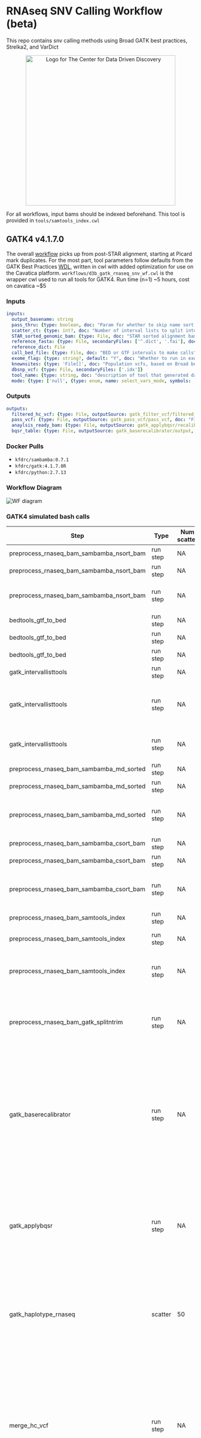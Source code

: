 # RNAseq SNV Calling Workflow (beta)
This repo contains snv calling methods using Broad GATK best practices, Strelka2, and VarDict

<p align="center">
  <img alt="Logo for The Center for Data Driven Discovery" src="https://raw.githubusercontent.com/d3b-center/handbook/master/website/static/img/chop_logo.svg?sanitize=true" width="400px" />
</p>

For all workflows, input bams should be indexed beforehand.  This tool is provided in `tools/samtools_index.cwl`

## GATK4 v4.1.7.0
The overall [workflow](https://gatk.broadinstitute.org/hc/en-us/articles/360035531192-RNAseq-short-variant-discovery-SNPs-Indels-) picks up from post-STAR alignment, starting at Picard mark duplicates.
For the most part, tool parameters follow defaults from the GATK Best Practices [WDL](https://github.com/gatk-workflows/gatk4-rnaseq-germline-snps-indels/blob/master/gatk4-rna-best-practices.wdl), written in cwl with added optimization for use on the Cavatica platform.
`workflows/d3b_gatk_rnaseq_snv_wf.cwl` is the wrapper cwl used to run all tools for GATK4.
Run time (n=1) ~5 hours, cost on cavatica ~$5

### Inputs
```yaml
inputs:
  output_basename: string
  pass_thru: {type: boolean, doc: "Param for whether to skip name sort step before markd dup if source is already name sorted", default: false}
  scatter_ct: {type: int?, doc: "Number of interval lists to split into", default: 50}
  STAR_sorted_genomic_bam: {type: File, doc: "STAR sorted alignment bam", secondaryFiles: ['^.bai']}
  reference_fasta: {type: File, secondaryFiles: ['^.dict', '.fai'], doc: "Reference genome used"}
  reference_dict: File
  call_bed_file: {type: File, doc: "BED or GTF intervals to make calls"}
  exome_flag: {type: string?, default: "Y", doc: "Whether to run in exome mode for callers. Should be Y or leave blank as default is Y. Only make N if you are certain"}
  knownsites: {type: 'File[]', doc: "Population vcfs, based on Broad best practices"}
  dbsnp_vcf: {type: File, secondaryFiles: ['.idx']}
  tool_name: {type: string, doc: "description of tool that generated data, i.e. gatk_haplotypecaller"}
  mode: {type: ['null', {type: enum, name: select_vars_mode, symbols: ["gatk", "grep"]}], doc: "Choose 'gatk' for SelectVariants tool, or 'grep' for grep expression", default: "gatk"}
```

### Outputs
```yaml
outputs:
  filtered_hc_vcf: {type: File, outputSource: gatk_filter_vcf/filtered_vcf, doc: "Haplotype called vcf with Broad-recommended FILTER values added"}
  pass_vcf: {type: File, outputSource: gatk_pass_vcf/pass_vcf, doc: "Filtered vcf selected for PASS variants"}
  anaylsis_ready_bam: {type: File, outputSource: gatk_applybqsr/recalibrated_bam, doc: "Duplicate marked, Split N trimmed CIGAR BAM, BQSR recalibratede, ready for RNAseq calling"}
  bqsr_table: {type: File, outputSource: gatk_baserecalibrator/output, doc: "BQSR table"}
```

### Docker Pulls
 - `kfdrc/sambamba:0.7.1`
 - `kfdrc/gatk:4.1.7.0R`
 - `kfdrc/python:2.7.13`

### Workflow Diagram

![WF diagram](misc/d3b_gatk_rnaseq_snv_wf.cwl.svg)

### GATK4 simulated bash calls

 | Step                                         | Type         | Num scatter            | Command                                                                                                                                                                                                         |
 | -------------------------------------------- | ------------ | ---------------------- | --------------------------------------------------------------------------------------------------------------------------------------------------------------------------------------------------------------- |
 | preprocess_rnaseq_bam_sambamba_nsort_bam                                         | run step         | NA            | /bin/bash -c set -eo pipefail                                                                                                                                                                                                         |
 | preprocess_rnaseq_bam_sambamba_nsort_bam                                         | run step         | NA            | mkdir TMP                                                                                                                                                                                                         |
 | preprocess_rnaseq_bam_sambamba_nsort_bam                                         | run step         | NA            | sambamba sort -t 16 -m 30GiB -N --show-progress --tmpdir TMP /sbgenomics/Projects/598f0ba4-d8a8-45e7-8bf2-1fe004e4979a/da63df67-62a4-487b-aa68-d7f139809160.SUBSET.bam -o da63df67-62a4-487b-aa68-d7f139809160.SUBSET.sorted.bam                                                                                                                                                                                                         |
 | bedtools_gtf_to_bed                                         | run step         | NA            | /bin/bash -c set -eo pipefail                                                                                                                                                                                                         |
 | bedtools_gtf_to_bed                                         | run step         | NA            | cp /sbgenomics/Projects/598f0ba4-d8a8-45e7-8bf2-1fe004e4979a/gencode.v33.primary_assembly.annotation.gtf.bed .; exit 0;                                                                                                                                                                                                         |
 | bedtools_gtf_to_bed                                         | run step         | NA            | cat /sbgenomics/Projects/598f0ba4-d8a8-45e7-8bf2-1fe004e4979a/gencode.v33.primary_assembly.annotation.gtf.bed | grep -vE "^#" | cut -f 1,4,5 | awk '{OFS = "\t";a=$2-1;print $1,a,$3; }' | bedtools sort | bedtools merge > gencode.v33.primary_assembly.annotation.gtf.bed.bed                                                                                                                                                                                                         |
 | gatk_intervallisttools                                         | run step         | NA            | /bin/bash -c set -eo pipefail                                                                                                                                                                                                         |
 | gatk_intervallisttools                                         | run step         | NA            | /gatk BedToIntervalList -I /sbgenomics/workspaces/598f0ba4-d8a8-45e7-8bf2-1fe004e4979a/tasks/8b37cb5b-ef56-4f3b-a7c9-87a89b07171f/bedtools_gtf_to_bed/gencode.v33.primary_assembly.annotation.gtf.bed -O gencode.v33.primary_assembly.annotation.gtf.interval_list -SD /sbgenomics/Projects/598f0ba4-d8a8-45e7-8bf2-1fe004e4979a/GRCh38.primary_assembly.genome.dict; LIST=gencode.v33.primary_assembly.annotation.gtf.interval_list;BANDS=0;                                                                                                                                                                                                         |
 | gatk_intervallisttools                                         | run step         | NA            | /gatk IntervalListTools --java-options "-Xmx2000m" --SCATTER_COUNT=50 --SUBDIVISION_MODE=BALANCING_WITHOUT_INTERVAL_SUBDIVISION_WITH_OVERFLOW --UNIQUE=true --SORT=true --BREAK_BANDS_AT_MULTIPLES_OF=$BANDS --INPUT=$LIST --OUTPUT=.;CT=`find . -name 'temp_0*' | wc -l`;seq -f "%04g" $CT | xargs -I N -P 4 /gatk IntervalListToBed --java-options -Xmx100m -I temp_N_of_$CT/scattered.interval_list -O temp_N_of_$CT/scattered.interval_list.N.bed;mv temp_0*/*.bed .;                                                                                                                                                                                                         |
 | preprocess_rnaseq_bam_sambamba_md_sorted                                         | run step         | NA            | /bin/bash -c set -eo pipefail                                                                                                                                                                                                         |
 | preprocess_rnaseq_bam_sambamba_md_sorted                                         | run step         | NA            | mkdir TMP                                                                                                                                                                                                         |
 | preprocess_rnaseq_bam_sambamba_md_sorted                                         | run step         | NA            | sambamba markdup -t 4 --sort-buffer-size 7500 --show-progress --tmpdir TMP /sbgenomics/workspaces/598f0ba4-d8a8-45e7-8bf2-1fe004e4979a/tasks/8b37cb5b-ef56-4f3b-a7c9-87a89b07171f/preprocess_rnaseq_bam_sambamba_nsort_bam/da63df67-62a4-487b-aa68-d7f139809160.SUBSET.sorted.bam da63df67-62a4-487b-aa68-d7f139809160.SUBSET.sorted.md.bam                                                                                                                                                                                                         |
 | preprocess_rnaseq_bam_sambamba_csort_bam                                         | run step         | NA            | /bin/bash -c set -eo pipefail                                                                                                                                                                                                         |
 | preprocess_rnaseq_bam_sambamba_csort_bam                                         | run step         | NA            | mkdir TMP                                                                                                                                                                                                         |
 | preprocess_rnaseq_bam_sambamba_csort_bam                                         | run step         | NA            | sambamba sort -t 16 -m 30GiB  --show-progress --tmpdir TMP /sbgenomics/workspaces/598f0ba4-d8a8-45e7-8bf2-1fe004e4979a/tasks/8b37cb5b-ef56-4f3b-a7c9-87a89b07171f/preprocess_rnaseq_bam_sambamba_md_sorted/da63df67-62a4-487b-aa68-d7f139809160.SUBSET.sorted.md.bam -o da63df67-62a4-487b-aa68-d7f139809160.SUBSET.sorted.md.sorted.bam                                                                                                                                                                                                         |
 | preprocess_rnaseq_bam_samtools_index                                         | run step         | NA            | /bin/bash -c set -eo pipefail                                                                                                                                                                                                         |
 | preprocess_rnaseq_bam_samtools_index                                         | run step         | NA            | cp /sbgenomics/workspaces/598f0ba4-d8a8-45e7-8bf2-1fe004e4979a/tasks/8b37cb5b-ef56-4f3b-a7c9-87a89b07171f/preprocess_rnaseq_bam_sambamba_csort_bam/da63df67-62a4-487b-aa68-d7f139809160.SUBSET.sorted.md.sorted.bam .                                                                                                                                                                                                         |
 | preprocess_rnaseq_bam_samtools_index                                         | run step         | NA            | samtools index -@ 16 /sbgenomics/workspaces/598f0ba4-d8a8-45e7-8bf2-1fe004e4979a/tasks/8b37cb5b-ef56-4f3b-a7c9-87a89b07171f/preprocess_rnaseq_bam_sambamba_csort_bam/da63df67-62a4-487b-aa68-d7f139809160.SUBSET.sorted.md.sorted.bam da63df67-62a4-487b-aa68-d7f139809160.SUBSET.sorted.md.sorted.bai                                                                                                                                                                                                         |
 | preprocess_rnaseq_bam_gatk_splitntrim                                         | run step         | NA            | /gatk SplitNCigarReads --java-options "-Xmx16G -XX:+PrintFlagsFinal -Xloggc:gc_log.log -XX:GCTimeLimit=50 -XX:GCHeapFreeLimit=10" --seconds-between-progress-updates 30 -R /sbgenomics/Projects/598f0ba4-d8a8-45e7-8bf2-1fe004e4979a/GRCh38.primary_assembly.genome.fa -I /sbgenomics/workspaces/598f0ba4-d8a8-45e7-8bf2-1fe004e4979a/tasks/8b37cb5b-ef56-4f3b-a7c9-87a89b07171f/preprocess_rnaseq_bam_samtools_index/da63df67-62a4-487b-aa68-d7f139809160.SUBSET.sorted.md.sorted.bam  -OBI -O da63df67-62a4-487b-aa68-d7f139809160.SUBSET.sorted.md.sorted.splitn.bam                                                                                                                                                                                                         |
 | gatk_baserecalibrator                                         | run step         | NA            | /gatk BaseRecalibrator --java-options "-Xmx7500m -XX:GCTimeLimit=50 -XX:GCHeapFreeLimit=10 -XX:+PrintFlagsFinal -XX:+PrintGCTimeStamps -XX:+PrintGCDateStamps -XX:+PrintGCDetails -Xloggc:gc_log.log" -R /sbgenomics/Projects/598f0ba4-d8a8-45e7-8bf2-1fe004e4979a/GRCh38.primary_assembly.genome.fa -I /sbgenomics/workspaces/598f0ba4-d8a8-45e7-8bf2-1fe004e4979a/tasks/8b37cb5b-ef56-4f3b-a7c9-87a89b07171f/preprocess_rnaseq_bam_gatk_splitntrim/da63df67-62a4-487b-aa68-d7f139809160.SUBSET.sorted.md.sorted.splitn.bam --use-original-qualities -O da63df67-62a4-487b-aa68-d7f139809160.SUBSET.sorted.md.sorted.splitn.recal_data.csv  --known-sites /sbgenomics/Projects/598f0ba4-d8a8-45e7-8bf2-1fe004e4979a/1000G_omni2.5.hg38.vcf.gz --known-sites /sbgenomics/Projects/598f0ba4-d8a8-45e7-8bf2-1fe004e4979a/1000G_phase1.snps.high_confidence.hg38.vcf.gz --known-sites /sbgenomics/Projects/598f0ba4-d8a8-45e7-8bf2-1fe004e4979a/Homo_sapiens_assembly38.known_indels.vcf.gz --known-sites /sbgenomics/Projects/598f0ba4-d8a8-45e7-8bf2-1fe004e4979a/Mills_and_1000G_gold_standard.indels.hg38.vcf.gz                                                                                                                                                                                                         |
 | gatk_applybqsr                                         | run step         | NA            | /gatk ApplyBQSR --java-options "-Xms3000m -XX:+PrintFlagsFinal -XX:+PrintGCTimeStamps -XX:+PrintGCDateStamps -XX:+PrintGCDetails -Xloggc:gc_log.log -XX:GCTimeLimit=50 -XX:GCHeapFreeLimit=10" --create-output-bam-md5 --add-output-sam-program-record -R /sbgenomics/Projects/598f0ba4-d8a8-45e7-8bf2-1fe004e4979a/GRCh38.primary_assembly.genome.fa -I /sbgenomics/workspaces/598f0ba4-d8a8-45e7-8bf2-1fe004e4979a/tasks/8b37cb5b-ef56-4f3b-a7c9-87a89b07171f/preprocess_rnaseq_bam_gatk_splitntrim/da63df67-62a4-487b-aa68-d7f139809160.SUBSET.sorted.md.sorted.splitn.bam --use-original-qualities -O da63df67-62a4-487b-aa68-d7f139809160.SUBSET.sorted.md.sorted.splitn.aligned.duplicates_marked.recalibrated.bam -bqsr /sbgenomics/workspaces/598f0ba4-d8a8-45e7-8bf2-1fe004e4979a/tasks/8b37cb5b-ef56-4f3b-a7c9-87a89b07171f/gatk_baserecalibrator/da63df67-62a4-487b-aa68-d7f139809160.SUBSET.sorted.md.sorted.splitn.recal_data.csv                                                                                                                                                                                                         |
 | gatk_haplotype_rnaseq                                         | scatter         | 50            | /gatk HaplotypeCaller -R /sbgenomics/Projects/598f0ba4-d8a8-45e7-8bf2-1fe004e4979a/GRCh38.primary_assembly.genome.fa -I /sbgenomics/workspaces/598f0ba4-d8a8-45e7-8bf2-1fe004e4979a/tasks/8b37cb5b-ef56-4f3b-a7c9-87a89b07171f/gatk_applybqsr/da63df67-62a4-487b-aa68-d7f139809160.SUBSET.sorted.md.sorted.splitn.aligned.duplicates_marked.recalibrated.bam --standard-min-confidence-threshold-for-calling 20 -dont-use-soft-clipped-bases -L /sbgenomics/workspaces/598f0ba4-d8a8-45e7-8bf2-1fe004e4979a/tasks/8b37cb5b-ef56-4f3b-a7c9-87a89b07171f/gatk_intervallisttools/scattered.interval_list.0039.bed -O GATK4_SUBSET_BROAD_MODE.gatk.hc.called.vcf.gz --dbsnp /sbgenomics/Projects/598f0ba4-d8a8-45e7-8bf2-1fe004e4979a/Homo_sapiens_assembly38.dbsnp138.vcf                                                                                                                                                                                                         |
 | merge_hc_vcf                                         | run step         | NA            | /gatk MergeVcfs --java-options "-Xmx2000m" --TMP_DIR=./TMP --CREATE_INDEX=true --SEQUENCE_DICTIONARY=/sbgenomics/Projects/598f0ba4-d8a8-45e7-8bf2-1fe004e4979a/GRCh38.primary_assembly.genome.dict --OUTPUT=GATK4_SUBSET_BROAD_MODE.gatk.hc.merged.vcf.gz  -I /sbgenomics/workspaces/598f0ba4-d8a8-45e7-8bf2-1fe004e4979a/tasks/8b37cb5b-ef56-4f3b-a7c9-87a89b07171f/gatk_haplotype_rnaseq_1_s/GATK4_SUBSET_BROAD_MODE.gatk.hc.called.vcf.gz -I /sbgenomics/workspaces/598f0ba4-d8a8-45e7-8bf2-1fe004e4979a/tasks/8b37cb5b-ef56-4f3b-a7c9-87a89b07171f/gatk_haplotype_rnaseq_2_s/GATK4_SUBSET_BROAD_MODE.gatk.hc.called.vcf.gz -I /sbgenomics/workspaces/598f0ba4-d8a8-45e7-8bf2-1fe004e4979a/tasks/8b37cb5b-ef56-4f3b-a7c9-87a89b07171f/gatk_haplotype_rnaseq_3_s/GATK4_SUBSET_BROAD_MODE.gatk.hc.called.vcf.gz -I /sbgenomics/workspaces/598f0ba4-d8a8-45e7-8bf2-1fe004e4979a/tasks/8b37cb5b-ef56-4f3b-a7c9-87a89b07171f/gatk_haplotype_rnaseq_4_s/GATK4_SUBSET_BROAD_MODE.gatk.hc.called.vcf.gz -I /sbgenomics/workspaces/598f0ba4-d8a8-45e7-8bf2-1fe004e4979a/tasks/8b37cb5b-ef56-4f3b-a7c9-87a89b07171f/gatk_haplotype_rnaseq_5_s/GATK4_SUBSET_BROAD_MODE.gatk.hc.called.vcf.gz                                                                                                                                                                                                         |
 | gatk_filter_vcf                                         | run step         | NA            | /gatk VariantFiltration -R /sbgenomics/Projects/598f0ba4-d8a8-45e7-8bf2-1fe004e4979a/GRCh38.primary_assembly.genome.fa -V /sbgenomics/workspaces/598f0ba4-d8a8-45e7-8bf2-1fe004e4979a/tasks/8b37cb5b-ef56-4f3b-a7c9-87a89b07171f/merge_hc_vcf/GATK4_SUBSET_BROAD_MODE.gatk.hc.merged.vcf.gz --window 35 --cluster 3 --filter-name "FS" --filter "FS > 30.0" --filter-name "QD" --filter "QD < 2.0"  -O GATK4_SUBSET_BROAD_MODE.gatk.hc.filtered.vcf.gz                                                                                                                                                                                                         |
 | gatk_pass_vcf                                         | run step         | NA            | /bin/bash -c set -eo pipefail                                                                                                                                                                                                         |
 | gatk_pass_vcf                                         | run step         | NA            | /gatk SelectVariants --java-options "-Xmx7500m" -V /sbgenomics/workspaces/598f0ba4-d8a8-45e7-8bf2-1fe004e4979a/tasks/8b37cb5b-ef56-4f3b-a7c9-87a89b07171f/gatk_filter_vcf/GATK4_SUBSET_BROAD_MODE.gatk.hc.filtered.vcf.gz -O GATK4_SUBSET_BROAD_MODE.gatk.hc.PASS.vcf.gz --exclude-filtered TRUE                                                                                                                                                                                                         |


## Strelka2 v2.9.10
This [workflow](https://github.com/Illumina/strelka/blob/v2.9.x/docs/userGuide/README.md#rna-seq) is pretty straight forward, with a `PASS` filter step added to get `PASS` calls.
`workflows/d3b_strelka2_rnaseq_snv_wf.cwl` is the wrapper cwl that runs this workflow.
Run time (n=1) ~50 minutes, cost on cavatica ~$0.40

### Inputs
```yaml
inputs:
  reference: { type: File, secondaryFiles: [.fai] }
  input_rna_bam: {type: File, secondaryFiles: [^.bai]}
  strelka2_bed: {type: File?, secondaryFiles: [.tbi], label: gzipped bed file}
  cores: {type: ['null', int], default: 16, doc: "Num cores to use"}
  ram: {type: ['null', int], default: 30, doc: "Max mem to use in GB"}
  output_basename: string
```

### Outputs
```yaml
  strelka2_prepass_vcf: {type: File, outputSource: strelka2_rnaseq/output_vcf, doc: "Strelka2 SNV calls"}
  strelka2_pass_vcf: {type: File, outputSource: gatk_pass_vcf/pass_vcf, doc: "Strelka2 calls filtered on PASS"}
```

### Docker Pulls
 - `kfdrc/strelka2:2.9.10`
 - `kfdrc/gatk:4.1.1.0`

### Workflow Diagram

![WF diagram](misc/d3b_strelka2_rnaseq_snv_wf.cwl.svg)

### Strelka2 simulated bash calls

 | Step                | Type         | Num scatter            | Command                                                                                                                                                                                                         |
 | ------------------- | ------------ | ---------------------- | --------------------------------------------------------------------------------------------------------------------------------------------------------------------------------------------------------------- |
 | strelka2_rnaseq                | run step         | NA            | /strelka-2.9.10.centos6_x86_64/bin/configureStrelkaGermlineWorkflow.py --bam /sbgenomics/Projects/598f0ba4-d8a8-45e7-8bf2-1fe004e4979a/da63df67-62a4-487b-aa68-d7f139809160.Aligned.out.sorted.bam --reference /sbgenomics/Projects/598f0ba4-d8a8-45e7-8bf2-1fe004e4979a/GRCh38.primary_assembly.genome.fa  --rna --runDir ./ && ./runWorkflow.py -m local -j 16 -g 30                                                                                                                                                                                                         |
 | strelka2_rnaseq                | run step         | NA            | mv results/variants/variants.vcf.gz STRELKA2_TEST.strelka2.rnaseq.vcf.gz                                                                                                                                                                                                         |
 | strelka2_rnaseq                | run step         | NA            | mv results/variants/variants.vcf.gz.tbi STRELKA2_TEST.strelka2.rnaseq.vcf.gz.tbi                                                                                                                                                                                                         |
 | gatk_pass_vcf                | run step         | NA            | /bin/bash -c set -eo pipefail                                                                                                                                                                                                         |
 | gatk_pass_vcf                | run step         | NA            | /gatk SelectVariants --java-options "-Xmx7500m" -V /sbgenomics/workspaces/598f0ba4-d8a8-45e7-8bf2-1fe004e4979a/tasks/5f77306d-9650-4b82-83e1-1623eb07e211/strelka2_rnaseq/STRELKA2_TEST.strelka2.rnaseq.vcf.gz -O STRELKA2_TEST.strelka2.PASS.vcf.gz --exclude-filtered TRUE                                                                                                                                                                                                         |

## VardictJava v1.7.0
This [workflow](https://github.com/bcbio/bcbio-nextgen/blob/master/bcbio/rnaseq/variation.py) is based on the Vardict run style of BC Bio.
`workflows/d3b_vardict_rnaseq_snv_wf.cwl` is the wrapper cwl that runs this workflow.
Tweaking `vardict_bp_target` and `vardict_intvl_target_size` maybe be needed to improve run time in high coverage areas, by reducing their values from defaults.
Run time (n=1) ~9.5 hours, cost on cavatica ~$5.50.

### Inputs
```yaml
inputs:
  output_basename: string
  STAR_sorted_genomic_bam: {type: File, doc: "STAR sorted alignment bam", secondaryFiles: ['^.bai']}
  sample_name: string
  reference_fasta: {type: File, secondaryFiles: ['.fai', '^.dict'], doc: "Reference genome used"}
  reference_dict: File
  vardict_min_vaf: {type: ['null', float], doc: "Min variant allele frequency for vardict to consider.  Recommend 0.2", default: 0.2}
  vardict_cpus: {type: ['null', int], default: 4}
  vardict_ram: {type: ['null', int], default: 8, doc: "In GB"}
  vardict_bp_target: {type: ['null', int], doc: "Intended max number of base pairs per file.  Existing intervals large than this will NOT be split into another file. Make this value smaller to break up the work into smaller chunks", default: 60000000}
  vardict_intvl_target_size: {type: ['null', int], doc: "For each file, split each interval into chuck of this size", default: 20000}
  call_bed_file: {type: File, doc: "BED or GTF intervals to make calls"}
  tool_name: {type: string, doc: "description of tool that generated data, i.e. gatk_haplotypecaller"}
  padding: {type: ['null', int], doc: "Padding to add to input intervals, recommened 0 if intervals already padded, 150 if not", default: 150}
  mode: {type: ['null', {type: enum, name: select_vars_mode, symbols: ["gatk", "grep"]}], doc: "Choose 'gatk' for SelectVariants tool, or 'grep' for grep expression", default: "gatk"}
```

### Outputs
```yaml
outputs:
  vardict_prepass_vcf: {type: File, outputSource: sort_merge_vardict_vcf/merged_vcf, doc: "VarDict SNV calls"}
  vardict_pass_vcf: {type: File, outputSource: gatk_pass_vcf/pass_vcf, doc: "VarDict calls filtered on PASS"}
```

### Docker Pulls
- `kfdrc/vardict:1.7.0`
- `kfdrc/gatk:4.1.1.0`
- `kfdrc/python:2.7.13`

### Workflow Diagram

![WF diagram](misc/d3b_vardict_rnaseq_snv_wf.cwl.svg)

### Vardict simulated bash calls

 | Step                              | Type         | Num scatter            | Command                                                                                                                                                                                                         |
 | --------------------------------- | ------------ | ---------------------- | --------------------------------------------------------------------------------------------------------------------------------------------------------------------------------------------------------------- |
 | bedtools_gtf_to_bed                              | run step         | NA            | /bin/bash -c set -eo pipefail                                                                                                                                                                                                         |
 | bedtools_gtf_to_bed                              | run step         | NA            | cat /sbgenomics/Projects/598f0ba4-d8a8-45e7-8bf2-1fe004e4979a/gencode.v33.primary_assembly.annotation.gtf | grep -vE "^#" | cut -f 1,4,5 | awk '{OFS = "\t";a=$2-1;print $1,a,$3; }' | bedtools sort | bedtools merge > gencode.v33.primary_assembly.annotation.gtf.bed                                                                                                                                                                                                         |
 | python_vardict_interval_split                              | run step         | NA            | python -c 'def main():                                                                                                                                                                                                         |
 | python_vardict_interval_split                              | run step         | NA            |     import sys                                                                                                                                                                                                         |
 | python_vardict_interval_split                              | run step         | NA            |     bp_target = 20000000                                                                                                                                                                                                         |
 | python_vardict_interval_split                              | run step         | NA            |     intvl_target_size = 20000                                                                                                                                                                                                         |
 | python_vardict_interval_split                              | run step         | NA            |     bed_file = open("/sbgenomics/workspaces/598f0ba4-d8a8-45e7-8bf2-1fe004e4979a/tasks/f85f4ba0-7927-435e-b39a-b8c6571baa4c/bedtools_gtf_to_bed/gencode.v33.primary_assembly.annotation.gtf.bed")                                                                                                                                                                                                         |
 | python_vardict_interval_split                              | run step         | NA            |                                                                                                                                                                                                          |
 | python_vardict_interval_split                              | run step         | NA            |     i=0                                                                                                                                                                                                         |
 | python_vardict_interval_split                              | run step         | NA            |     intvl_set = {}                                                                                                                                                                                                         |
 | python_vardict_interval_split                              | run step         | NA            |     cur_size = 0                                                                                                                                                                                                         |
 | python_vardict_interval_split                              | run step         | NA            |     for cur_intvl in bed_file:                                                                                                                                                                                                         |
 | python_vardict_interval_split                              | run step         | NA            |         f = 0                                                                                                                                                                                                         |
 | python_vardict_interval_split                              | run step         | NA            |         if i not in intvl_set:                                                                                                                                                                                                         |
 | python_vardict_interval_split                              | run step         | NA            |             intvl_set[i] = []                                                                                                                                                                                                         |
 | python_vardict_interval_split                              | run step         | NA            |         data = cur_intvl.rstrip("\n").split("\t")                                                                                                                                                                                                         |
 | python_vardict_interval_split                              | run step         | NA            |         (chrom, start, end) = (data[0], data[1], data[2])                                                                                                                                                                                                         |
 | python_vardict_interval_split                              | run step         | NA            |         intvl_size = int(end) - int(start)                                                                                                                                                                                                         |
 | python_vardict_interval_split                              | run step         | NA            |         if intvl_size >= bp_target:                                                                                                                                                                                                         |
 | python_vardict_interval_split                              | run step         | NA            |             if len(intvl_set[i]) != 0:                                                                                                                                                                                                         |
 | python_vardict_interval_split                              | run step         | NA            |                 i += 1                                                                                                                                                                                                         |
 | python_vardict_interval_split                              | run step         | NA            |                 intvl_set[i] = []                                                                                                                                                                                                         |
 | python_vardict_interval_split                              | run step         | NA            |                 f = 1                                                                                                                                                                                                         |
 | python_vardict_interval_split                              | run step         | NA            |         elif cur_size + intvl_size > bp_target:                                                                                                                                                                                                         |
 | python_vardict_interval_split                              | run step         | NA            |             if len(intvl_set[i]) != 0:                                                                                                                                                                                                         |
 | python_vardict_interval_split                              | run step         | NA            |                 i += 1                                                                                                                                                                                                         |
 | python_vardict_interval_split                              | run step         | NA            |                 intvl_set[i] = []                                                                                                                                                                                                         |
 | python_vardict_interval_split                              | run step         | NA            |                 cur_size = intvl_size                                                                                                                                                                                                         |
 | python_vardict_interval_split                              | run step         | NA            |         else:                                                                                                                                                                                                         |
 | python_vardict_interval_split                              | run step         | NA            |             cur_size += intvl_size                                                                                                                                                                                                         |
 | python_vardict_interval_split                              | run step         | NA            |         intvl_set[i].append([chrom, start, end])                                                                                                                                                                                                         |
 | python_vardict_interval_split                              | run step         | NA            |         if f == 1:                                                                                                                                                                                                         |
 | python_vardict_interval_split                              | run step         | NA            |             i += 1                                                                                                                                                                                                         |
 | python_vardict_interval_split                              | run step         | NA            |             cur_size = 0                                                                                                                                                                                                         |
 | python_vardict_interval_split                              | run step         | NA            |     bed_file.close()                                                                                                                                                                                                         |
 | python_vardict_interval_split                              | run step         | NA            |                                                                                                                                                                                                          |
 | python_vardict_interval_split                              | run step         | NA            |     for set_i, invtl_list in sorted(intvl_set.items()):                                                                                                                                                                                                         |
 | python_vardict_interval_split                              | run step         | NA            |         set_size = 0                                                                                                                                                                                                         |
 | python_vardict_interval_split                              | run step         | NA            |         out = open("set_" + str(set_i) + ".bed", "w")                                                                                                                                                                                                         |
 | python_vardict_interval_split                              | run step         | NA            |         for intervals in invtl_list:                                                                                                                                                                                                         |
 | python_vardict_interval_split                              | run step         | NA            |             (chrom, start, end) = (intervals[0], intervals[1], intervals[2])                                                                                                                                                                                                         |
 | python_vardict_interval_split                              | run step         | NA            |             intvl_size = int(end) - int(start)                                                                                                                                                                                                         |
 | python_vardict_interval_split                              | run step         | NA            |             set_size += intvl_size                                                                                                                                                                                                         |
 | python_vardict_interval_split                              | run step         | NA            |             for j in range(int(start), int(end), intvl_target_size):                                                                                                                                                                                                         |
 | python_vardict_interval_split                              | run step         | NA            |                 new_end = j + intvl_target_size                                                                                                                                                                                                         |
 | python_vardict_interval_split                              | run step         | NA            |                 if new_end > int(end):                                                                                                                                                                                                         |
 | python_vardict_interval_split                              | run step         | NA            |                     new_end = end                                                                                                                                                                                                         |
 | python_vardict_interval_split                              | run step         | NA            |                 out.write(chrom + "\t" + str(j) + "\t" + str(new_end) + "\n")                                                                                                                                                                                                         |
 | python_vardict_interval_split                              | run step         | NA            |         sys.stderr.write("Set " + str(set_i) + " size:\t" + str(set_size) + "\n")                                                                                                                                                                                                         |
 | python_vardict_interval_split                              | run step         | NA            |         out.close()                                                                                                                                                                                                         |
 | python_vardict_interval_split                              | run step         | NA            |                                                                                                                                                                                                          |
 | python_vardict_interval_split                              | run step         | NA            | if __name__ == "__main__":                                                                                                                                                                                                         |
 | python_vardict_interval_split                              | run step         | NA            |     main()'                                                                                                                                                                                                         |
 | vardict                              | scatter         | 89            | /bin/bash -c set -eo pipefail; export VAR_DICT_OPTS='"-Xms768m" "-Xmx6g"'; /VarDict-1.7.0/bin/VarDict -G /sbgenomics/Projects/598f0ba4-d8a8-45e7-8bf2-1fe004e4979a/GRCh38.primary_assembly.genome.fa -f 0.2 -th 4 --nosv --deldupvar -N VARDICT_NEW_SPLIT -b '/sbgenomics/Projects/598f0ba4-d8a8-45e7-8bf2-1fe004e4979a/da63df67-62a4-487b-aa68-d7f139809160.Aligned.out.sorted.bam' -z -c 1 -S 2 -E 3 -g 4 -F 0x700 -V 0.01 -x 150 /sbgenomics/workspaces/598f0ba4-d8a8-45e7-8bf2-1fe004e4979a/tasks/f85f4ba0-7927-435e-b39a-b8c6571baa4c/python_vardict_interval_split/set_82.bed > vardict_results.txt && cat vardict_results.txt | /VarDict-1.7.0/bin/teststrandbias.R > vardict_r_test_results.txt && /VarDict-1.7.0/bin/var2vcf_valid.pl -N 'BS_5P3CZQV8'-E -f 0.2 -v 50 vardict_r_test_results.txt > VARDICT_NEW_SPLIT.result.vcf && cat VARDICT_NEW_SPLIT.result.vcf | perl -e 'while(<>){if ($_ =~ /^#/){print $_;} else{@a = split /\t/,$_; if($a[3] =~ /[KMRYSWBVHDXkmryswbvhdx]/){$a[3] = "N";} if($a[4] =~ /[KMRYSWBVHDXkmryswbvhdx]/){$a[4] = "N";} if($a[3] ne $a[4]){print join("\t", @a);}}}' > VARDICT_NEW_SPLIT.set_82.vcf && bgzip  VARDICT_NEW_SPLIT.set_82.vcf && tabix  VARDICT_NEW_SPLIT.set_82.vcf.gz                                                                                                                                                                                                         |
 | sort_merge_vardict_vcf                              | run step         | NA            | /gatk SortVcf --java-options "-Xmx6g" -O VARDICT_NEW_SPLIT.vardict.merged.vcf --SEQUENCE_DICTIONARY /sbgenomics/Projects/598f0ba4-d8a8-45e7-8bf2-1fe004e4979a/GRCh38.primary_assembly.genome.dict --CREATE_INDEX false -I /sbgenomics/workspaces/598f0ba4-d8a8-45e7-8bf2-1fe004e4979a/tasks/f85f4ba0-7927-435e-b39a-b8c6571baa4c/vardict_1_s/VARDICT_NEW_SPLIT.set_0.vcf.gz -I /sbgenomics/workspaces/598f0ba4-d8a8-45e7-8bf2-1fe004e4979a/tasks/f85f4ba0-7927-435e-b39a-b8c6571baa4c/vardict_2_s/VARDICT_NEW_SPLIT.set_1.vcf.gz -I /sbgenomics/workspaces/598f0ba4-d8a8-45e7-8bf2-1fe004e4979a/tasks/f85f4ba0-7927-435e-b39a-b8c6571baa4c/vardict_3_s/VARDICT_NEW_SPLIT.set_10.vcf.gz -I /sbgenomics/workspaces/598f0ba4-d8a8-45e7-8bf2-1fe004e4979a/tasks/f85f4ba0-7927-435e-b39a-b8c6571baa4c/vardict_4_s/VARDICT_NEW_SPLIT.set_11.vcf.gz -I /sbgenomics/workspaces/598f0ba4-d8a8-45e7-8bf2-1fe004e4979a/tasks/f85f4ba0-7927-435e-b39a-b8c6571baa4c/vardict_5_s/VARDICT_NEW_SPLIT.set_12.vcf.gz -I /sbgenomics/workspaces/598f0ba4-d8a8-45e7-8bf2-1fe004e4979a/tasks/f85f4ba0-7927-435e-b39a-b8c6571baa4c/vardict_6_s/VARDICT_NEW_SPLIT.set_13.vcf.gz -I /sbgenomics/workspaces/598f0ba4-d8a8-45e7-8bf2-1fe004e4979a/tasks/f85f4ba0-7927-435e-b39a-b8c6571baa4c/vardict_7_s/VARDICT_NEW_SPLIT.set_14.vcf.gz && cat VARDICT_NEW_SPLIT.vardict.merged.vcf | uniq | bgzip > VARDICT_NEW_SPLIT.vardict.merged.vcf.gz && tabix VARDICT_NEW_SPLIT.vardict.merged.vcf.gz                                                                                                                                                                                                         |
 | gatk_pass_vcf                              | run step         | NA            | /bin/bash -c set -eo pipefail                                                                                                                                                                                                         |
 | gatk_pass_vcf                              | run step         | NA            | /gatk SelectVariants --java-options "-Xmx7500m" -V /sbgenomics/workspaces/598f0ba4-d8a8-45e7-8bf2-1fe004e4979a/tasks/f85f4ba0-7927-435e-b39a-b8c6571baa4c/sort_merge_vardict_vcf/VARDICT_NEW_SPLIT.vardict.merged.vcf.gz -O VARDICT_NEW_SPLIT.vardict.PASS.vcf.gz --exclude-filtered TRUE                                                                                                                                                                                                         |


## Kraken2
[Kraken2](http://ccb.jhu.edu/software/kraken2/index.shtml) is available to run at `tools/kraken2_classification.cwl`.

```yaml
inputs:
  input_db: { type: File, doc: "Input TGZ containing Kraken2 database" }
  input_reads: { type: File, doc: "FA or FQ file containing sequences to be classified" }
  input_mates: { type: 'File?', doc: "Paired mates for input_reads" }
  db_path: { type: string, default: "./covid", doc: "Relative path to the folder containing the db files from input_db" }
  threads: { type: int, default: 32, doc: "Number of threads to use in parallel" }
  ram: { type: int, default: 50000, doc: "Recommended MB of RAM needed to run the job" }
  output_basename: { type: string, doc: "String to be used as the base filename of the output" }
```

```yaml
outputs:
  output: { type: File, outputBinding: { glob: "*.output" } }
  classified_reads: { type: 'File', outputBinding: { glob: "*_1.fq" } }
  classified_mates: { type: 'File?', outputBinding: { glob: "*_2.fq" } }
```

